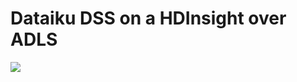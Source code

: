 # Dataiku DSS on a HDInsight over ADLS

<a href="https://portal.azure.com/#create/Microsoft.Template/uri/https%3A%2F%2Fraw.githubusercontent.com%2Fdataiku%2Fdataiku-contrib%2Fhdinsight-adls-sql-dss%2Fmicrosoft%2Fsolution-templates%2Fhdinsight-adls-sql-dss%2Fazuredeploy.json" target="_blank">
    <img src="http://azuredeploy.net/deploybutton.png"/>
</a>

